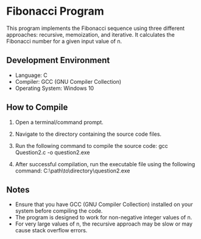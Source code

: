 # Fibonacci Program

This program implements the Fibonacci sequence using three different approaches: recursive, memoization, and iterative.
It calculates the Fibonacci number for a given input value of n.

## Development Environment

- Language: C
- Compiler: GCC (GNU Compiler Collection)
- Operating System: Windows 10

## How to Compile

1. Open a terminal/command prompt.

2. Navigate to the directory containing the source code files.

3. Run the following command to compile the source code:
   gcc Question2.c -o question2.exe

4. After successful compilation, run the executable file using the following command:
    C:\path\to\directory\question2.exe


## Notes
- Ensure that you have GCC (GNU Compiler Collection) installed on your system before compiling the code.
- The program is designed to work for non-negative integer values of n.
- For very large values of n, the recursive approach may be slow or may cause stack overflow errors.

